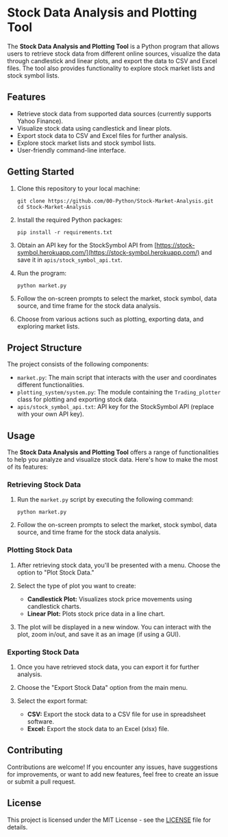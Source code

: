 # Stock Data Analysis and Plotting Tool

The **Stock Data Analysis and Plotting Tool** is a Python program that allows users to retrieve stock data from different online sources, visualize the data through candlestick and linear plots, and export the data to CSV and Excel files. The tool also provides functionality to explore stock market lists and stock symbol lists. 

## Features

- Retrieve stock data from supported data sources (currently supports Yahoo Finance).
- Visualize stock data using candlestick and linear plots.
- Export stock data to CSV and Excel files for further analysis.
- Explore stock market lists and stock symbol lists.
- User-friendly command-line interface.

## Getting Started

1. Clone this repository to your local machine:

   ```
   git clone https://github.com/00-Python/Stock-Market-Analysis.git
   cd Stock-Market-Analysis
   ```

2. Install the required Python packages:

   ```
   pip install -r requirements.txt
   ```

3. Obtain an API key for the StockSymbol API from [https://stock-symbol.herokuapp.com/](https://stock-symbol.herokuapp.com/) and save it in `apis/stock_symbol_api.txt`.

4. Run the program:

   ```
   python market.py
   ```

5. Follow the on-screen prompts to select the market, stock symbol, data source, and time frame for the stock data analysis.

6. Choose from various actions such as plotting, exporting data, and exploring market lists.

## Project Structure

The project consists of the following components:

- `market.py`: The main script that interacts with the user and coordinates different functionalities.
- `plotting_system/system.py`: The module containing the `Trading_plotter` class for plotting and exporting stock data.
- `apis/stock_symbol_api.txt`: API key for the StockSymbol API (replace with your own API key).

## Usage

The **Stock Data Analysis and Plotting Tool** offers a range of functionalities to help you analyze and visualize stock data. Here's how to make the most of its features:

### Retrieving Stock Data

1. Run the `market.py` script by executing the following command:

   ```
   python market.py
   ```

2. Follow the on-screen prompts to select the market, stock symbol, data source, and time frame for the stock data analysis.

### Plotting Stock Data

1. After retrieving stock data, you'll be presented with a menu. Choose the option to "Plot Stock Data."

2. Select the type of plot you want to create:
   - **Candlestick Plot:** Visualizes stock price movements using candlestick charts.
   - **Linear Plot:** Plots stock price data in a line chart.

3. The plot will be displayed in a new window. You can interact with the plot, zoom in/out, and save it as an image (if using a GUI).

### Exporting Stock Data

1. Once you have retrieved stock data, you can export it for further analysis.

2. Choose the "Export Stock Data" option from the main menu.

3. Select the export format:
   - **CSV:** Export the stock data to a CSV file for use in spreadsheet software.
   - **Excel:** Export the stock data to an Excel (xlsx) file.

## Contributing

Contributions are welcome! If you encounter any issues, have suggestions for improvements, or want to add new features, feel free to create an issue or submit a pull request.

## License

This project is licensed under the MIT License - see the [LICENSE](LICENSE) file for details.
